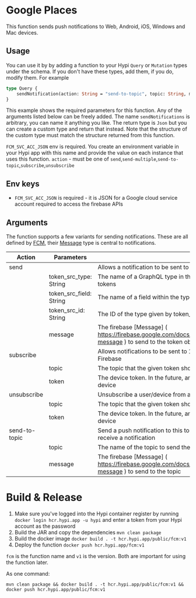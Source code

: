 # Google Places

This function sends push notifications to Web, Android, iOS, Windows and Mac devices.

## Usage

You can use it by by adding a function to your Hypi `Query` or `Mutation` types under the schema.
If you don't have these types, add them, if you do, modify them. For example

```graphql
type Query {
    sendNotification(action: String = "send-to-topic", topic: String, message: Json): Json @fn(name: "fcm", version: "v1", src: "hypi", env: ["FCM_SVC_ACC_JSON"])
}
```

This example shows the required parameters for this function. Any of the arguments listed below can be freely added.
The name `sendNotifications` is arbitrary, you can name it anything you like.
The return type is `Json` but you can create a custom type and return that instead. 
Note that the structure of the custom type must match the structure returned from this function.

`FCM_SVC_ACC_JSON` env is required. You create an environment variable in your Hypi app with this name and provide the value on each instance that uses this function.
`action` - must be one of `send`,`send-multiple`,`send-to-topic`,`subscribe`,`unsubscribe`

## Env keys

* `FCM_SVC_ACC_JSON` is required - it is JSON for a Google cloud service account required to access the firebase APIs

## Arguments

The function supports a few variants for sending notifications.
These are all defined by [FCM](https://firebase.google.com/docs/cloud-messaging/concept-options),
their [Message](https://firebase.google.com/docs/reference/fcm/rest/v1/projects.messages#resource:-message) type is central to notifications.
<!-- Generated with https://www.tablesgenerator.com/markdown_tables -->

| Action        | Parameters              | Description                                                                                                                                                                   |
|---------------|-------------------------|-------------------------------------------------------------------------------------------------------------------------------------------------------------------------------|
| send          |                         | Allows a notification to be sent to 1 device where the token is stored in Hypi                                                                                                |
|               | token_src_type: String  | The name of a GraphQL type in the schema where your app stores device notification tokens                                                                                     |
|               | token_src_field: String | The name of a field within the type given by token_src_type                                                                                                                   |
|               | token_src_id: String    | The ID of the type given by token_src_type                                                                                                                                    |
|               | message                 | The firebase [Message] ( https://firebase.google.com/docs/reference/fcm/rest/v1/projects.messages#resource:-message ) to send to the token obtained from getting token_src_id |
| subscribe     |                         | Allows notifications to be sent to 1 or more devices where the tokens are stored in Firebase                                                                                  |
|               | topic                   | The topic that the given token should be subscribed to                                                                                                                        |
|               | token                   | The device token. In the future, any notification sent to the topic will be received by the device                                                                            |
| unsubscribe   |                         | Unsubscribe a user/device from a given topic                                                                                                                                  |
|               | topic                   | The topic that the given token should be subscribed to                                                                                                                        |
|               | token                   | The device token. In the future, any notification sent to the topic will be received by the device                                                                            |
| send-to-topic |                         | Send a push notification to this topic. All devices previously subscribed to the topic will receive a notification                                                            |
|               | topic                   | The name of the topic to send the notification to                                                                                                                             |
|               | message                 | The firebase [Message] ( https://firebase.google.com/docs/reference/fcm/rest/v1/projects.messages#resource:-message ) to send to the topic                                    |

# Build & Release

1. Make sure you've logged into the Hypi container register by running `docker login hcr.hypi.app -u hypi` and enter a token from your Hypi account as the password
2. Build the JAR and copy the dependencies `mvn clean package`
3. Build the docker image `docker build . -t hcr.hypi.app/public/fcm:v1`
4. Deploy the function `docker push hcr.hypi.app/fcm:v1`

`fcm` is the function name and `v1` is the version. Both are important for using the function later.

As one command:

```shell 
mvn clean package && docker build . -t hcr.hypi.app/public/fcm:v1 && docker push hcr.hypi.app/public/fcm:v1
```
